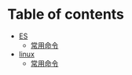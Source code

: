 # Table of contents

* [ES](README.md)
  * [常用命令](summary/chang-yong-ming-ling.md)
* [linux](linux/README.md)
  * [常用命令](linux/chang-yong-ming-ling.md)

